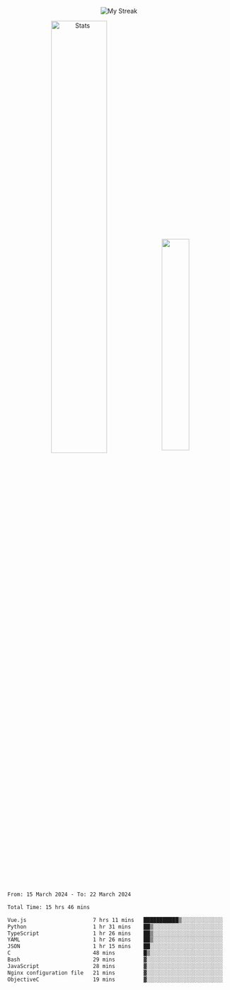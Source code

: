 <p align="center">
<picture>
  <source media="(prefers-color-scheme: dark)" srcset="http://github-readme-streak-stats.herokuapp.com?user=semolik&theme=dark&hide_border=true&background=DD272700">
  <img alt="My Streak" src="http://github-readme-streak-stats.herokuapp.com?user=semolik&hide_border=true">
</picture>
</p>
<div align="center">
  <picture>
    <source media="(prefers-color-scheme: dark)" srcset="https://github-readme-stats.vercel.app/api?username=semolik&show_icons=true&bg_color=DD272700&hide_border=true&theme=dark">
        <img alt="Stats" src="https://github-readme-stats.vercel.app/api?username=semolik&show_icons=true&bg_color=DD272700&hide_border=true" width="50%" >
  </picture>
  <sup>
  <picture>
  <source media="(prefers-color-scheme: dark)" srcset="https://github-readme-stats.vercel.app/api/top-langs/?username=semolik&layout=compact&hide_border=true&bg_color=DD272700&theme=dark">
  <img src="https://github-readme-stats.vercel.app/api/top-langs/?username=semolik&layout=compact&hide_border=true" width="35%" />
  </picture>
  </sup>
</div>
<!--START_SECTION:waka-->

```txt
From: 15 March 2024 - To: 22 March 2024

Total Time: 15 hrs 46 mins

Vue.js                     7 hrs 11 mins   ███████████▒░░░░░░░░░░░░░   45.52 %
Python                     1 hr 31 mins    ██▒░░░░░░░░░░░░░░░░░░░░░░   09.66 %
TypeScript                 1 hr 26 mins    ██▒░░░░░░░░░░░░░░░░░░░░░░   09.18 %
YAML                       1 hr 26 mins    ██▒░░░░░░░░░░░░░░░░░░░░░░   09.15 %
JSON                       1 hr 15 mins    ██░░░░░░░░░░░░░░░░░░░░░░░   07.94 %
C                          48 mins         █▒░░░░░░░░░░░░░░░░░░░░░░░   05.09 %
Bash                       29 mins         ▓░░░░░░░░░░░░░░░░░░░░░░░░   03.12 %
JavaScript                 28 mins         ▓░░░░░░░░░░░░░░░░░░░░░░░░   03.00 %
Nginx configuration file   21 mins         ▓░░░░░░░░░░░░░░░░░░░░░░░░   02.25 %
ObjectiveC                 19 mins         ▓░░░░░░░░░░░░░░░░░░░░░░░░   02.04 %
```

<!--END_SECTION:waka-->


